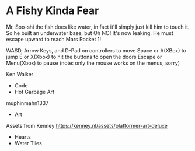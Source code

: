 A Fishy Kinda Fear
===================================
Mr. Soo-shi the fish does like water, in fact it'll simply just kill him to touch it. So he built an underwater base,
but Oh NO! It's now leaking. He must escape upward to reach Mars Rocket 1!

WASD, Arrow Keys, and D-Pad on controllers to move
Space or A(XBox) to jump
E or X(Xbox) to hit the buttons to open the doors
Escape or Menu(Xbox) to pause (note: only the mouse works on the menus, sorry)

Ken Walker
- Code
- Hot Garbage Art

muphinmahn1337
- Art

Assets from Kenney
https://kenney.nl/assets/platformer-art-deluxe
- Hearts
- Water Tiles